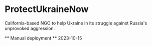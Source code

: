 # ProtectUkraineNow
California-based NGO to help Ukraine in its struggle against Russia's unprovoked aggression.

** Manual deployment **
2023-10-15